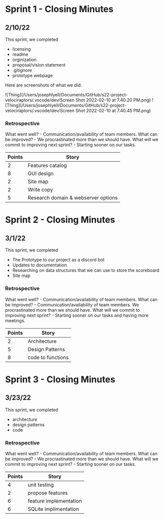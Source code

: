 # Sprint 1 - Closing Minutes
## 2/10/22

This sprint, we completed
* licensing
* readme
* orginization
* proposal/vision statement
* .gitignore
* prototype webpage

Here are screenshots of what we did:

![Thing](/Users/josephlyell/Documents/GitHub/s22-project-velociraptors/.vscode/dev/Screen Shot 2022-02-10 at 7.40.20 PM.png)
![Thing](/Users/josephlyell/Documents/GitHub/s22-project-velociraptors/.vscode/dev/Screen Shot 2022-02-10 at 7.40.45 PM.png)

### Retrospective

What went well? - Communication/availability of team members.
What can be improved? - We procrastinated more than we should have.
What will we commit to improving next sprint? - Starting sooner on our tasks.

Points | Story
-------|--------
2      | Features catalog
8      | GUI design
2      | Site map
2      | Write copy
5      | Research domain & webserver options

# Sprint 2 - Closing Minutes
## 3/1/22

This sprint, we completed
* The Prototype to our project as a discord bot
* Updates to documentation 
* Researching on data structures that we can use to store the scoreboard
* Site map


### Retrospective

What went well? - Communication/availability of team members.
What can be improved? - Communication/availability of team members. We procrastinated more than we should have.
What will we commit to improving next sprint? - Starting sooner on our tasks and having more meetings.

Points | Story
-------|--------
2      | Architecture
5      | Design Patterns
8      | code to functions

# Sprint 3 - Closing Minutes
## 3/23/22

This sprint, we completed
* architecture 
* design patterns
* code

### Retrospective

What went well? - Communication/availability of team members.
What can be improved? - We procrastinated more than we should have.
What will we commit to improving next sprint? - Starting sooner on our tasks.

Points | Story
-------|--------
4      | unit testing 
2      | propose features
6      | feature implementation 
6      | SQLite implimentation
